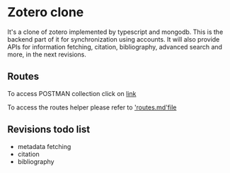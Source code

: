 # Zotero clone

It's a clone of zotero implemented by typescript and mongodb.
This is the backend part of it for synchronization using accounts.
It will also provide APIs for information fetching, citation, bibliography, advanced search and more, in the next revisions.

## Routes

To access POSTMAN collection click on [link](https://college-312-dorm.postman.co/workspace/Zotero-clone~5f1d8efa-63a2-4c8c-9562-97de4253d81e/collection/22982170-812e4bea-eaeb-4375-b42d-844b4ed77645)

To access the routes helper please refer to ['routes.md'file](./routes.md)

## Revisions todo list

- metadata fetching
- citation
- bibliography
